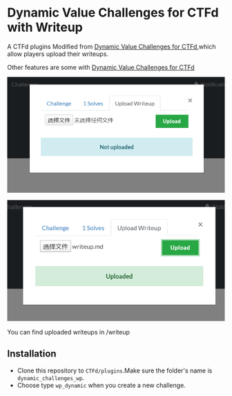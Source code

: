 # Dynamic Value Challenges for CTFd with Writeup
A CTFd plugins Modified from [Dynamic Value Challenges for CTFd](https://github.com/CTFd/CTFd/blob/master/CTFd/plugins/dynamic_challenges/README.md),which allow players upload their writeups.

Other features are some with [Dynamic Value Challenges for CTFd](https://github.com/CTFd/CTFd/blob/master/CTFd/plugins/dynamic_challenges/README.md)

![not uploaded](images/not_uploaded.PNG)

![not uploaded](images/uploaded.PNG)

You can find uploaded writeups in /writeup

## Installation
* Clone this repository to `CTFd/plugins`.Make sure the folder's name is `dynamic_challenges_wp`.
* Choose type `wp_dynamic` when you create a new challenge.
